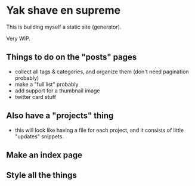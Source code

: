 # Yak shave en supreme

This is building myself a static site (generator).

Very WIP.

## Things to do on the "posts" pages

- collect all tags & categories, and organize them (don't need pagination probably)
- make a "full list" probably
- add support for a thumbnail image
- twitter card stuff

## Also have a "projects" thing

- this will look like having a file for each project, and it consists of little "updates" snippets.

## Make an index page

## Style all the things